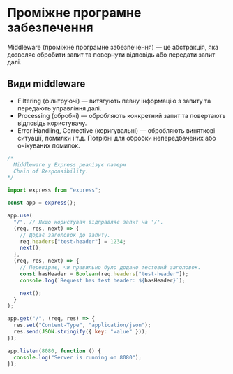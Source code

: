 # Проміжне програмне забезпечення

Middleware (проміжне програмне забезпечення) — це абстракція, яка дозволяє обробити запит та повернути відповідь або передати запит далі.

## Види middleware

- Filtering (фільтруючі) — витягують певну інформацію з запиту та передають управління далі.
- Processing (обробні) — обробляють конкретний запит та повертають відповідь користувачу.
- Error Handling, Corrective (коригувальні) — обробляють виняткові ситуації, помилки і т.д. Потрібні для обробки непередбачених або очікуваних помилок.

```js
/*
  Middleware у Express реалізує патерн
  Chain of Responsibility.
*/

import express from "express";

const app = express();

app.use(
  "/", // Якщо користувач відправляє запит на '/'.
  (req, res, next) => {
    // Додає заголовок до запиту.
    req.headers["test-header"] = 1234;
    next();
  },
  (req, res, next) => {
    // Перевіряє, чи правильно було додано тестовий заголовок.
    const hasHeader = Boolean(req.headers["test-header"]);
    console.log(`Request has test header: ${hasHeader}`);

    next();
  }
);

app.get("/", (req, res) => {
  res.set("Content-Type", "application/json");
  res.send(JSON.stringify({ key: "value" }));
});

app.listen(8080, function () {
  console.log("Server is running on 8080");
});
```
